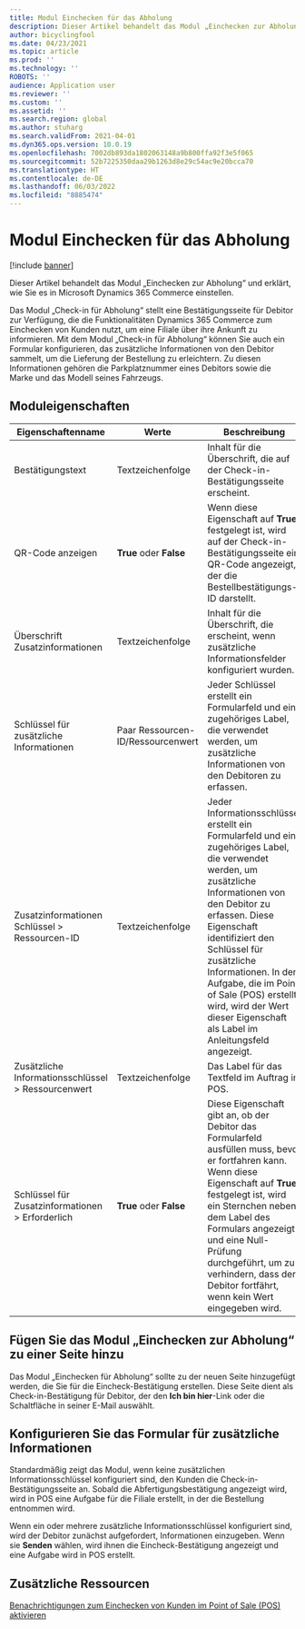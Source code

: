 ```yaml
---
title: Modul Einchecken für das Abholung
description: Dieser Artikel behandelt das Modul „Einchecken zur Abholung“ und erklärt, wie Sie es in Microsoft Dynamics 365 Commerce einstellen.
author: bicyclingfool
ms.date: 04/23/2021
ms.topic: article
ms.prod: ''
ms.technology: ''
ROBOTS: ''
audience: Application user
ms.reviewer: ''
ms.custom: ''
ms.assetid: ''
ms.search.region: global
ms.author: stuharg
ms.search.validFrom: 2021-04-01
ms.dyn365.ops.version: 10.0.19
ms.openlocfilehash: 7002db893da1802063148a9b800ffa92f3e5f065
ms.sourcegitcommit: 52b7225350daa29b1263d8e29c54ac9e20bcca70
ms.translationtype: HT
ms.contentlocale: de-DE
ms.lasthandoff: 06/03/2022
ms.locfileid: "8885474"
---
```

# <a name="check-in-for-pickup-module"></a>Modul Einchecken für das Abholung

[!include [banner](includes/banner.md)]

Dieser Artikel behandelt das Modul „Einchecken zur Abholung“ und erklärt, wie Sie es in Microsoft Dynamics 365 Commerce einstellen.

Das Modul „Check-in für Abholung“ stellt eine Bestätigungsseite für Debitor zur Verfügung, die die Funktionalitäten Dynamics 365 Commerce zum Einchecken von Kunden nutzt, um eine Filiale über ihre Ankunft zu informieren. Mit dem Modul „Check-in für Abholung“ können Sie auch ein Formular konfigurieren, das zusätzliche Informationen von den Debitor sammelt, um die Lieferung der Bestellung zu erleichtern. Zu diesen Informationen gehören die Parkplatznummer eines Debitors sowie die Marke und das Modell seines Fahrzeugs. 

## <a name="module-properties"></a>Moduleigenschaften

| Eigenschaftenname | Werte | Beschreibung |
|---------------|--------|-------------|
| Bestätigungstext | Textzeichenfolge | Inhalt für die Überschrift, die auf der Check-in-Bestätigungsseite erscheint. |
| QR-Code anzeigen | **True** oder **False** | Wenn diese Eigenschaft auf **True** festgelegt ist, wird auf der Check-in-Bestätigungsseite ein QR-Code angezeigt, der die Bestellbestätigungs-ID darstellt. |
| Überschrift Zusatzinformationen | Textzeichenfolge | Inhalt für die Überschrift, die erscheint, wenn zusätzliche Informationsfelder konfiguriert wurden. |
| Schlüssel für zusätzliche Informationen | Paar Ressourcen-ID/Ressourcenwert | Jeder Schlüssel erstellt ein Formularfeld und ein zugehöriges Label, die verwendet werden, um zusätzliche Informationen von den Debitoren zu erfassen. |
| Zusatzinformationen Schlüssel \> Ressourcen-ID | Textzeichenfolge | Jeder Informationsschlüssel erstellt ein Formularfeld und ein zugehöriges Label, die verwendet werden, um zusätzliche Informationen von den Debitor zu erfassen. Diese Eigenschaft identifiziert den Schlüssel für zusätzliche Informationen. In der Aufgabe, die im Point of Sale (POS) erstellt wird, wird der Wert dieser Eigenschaft als Label im Anleitungsfeld angezeigt. |
| Zusätzliche Informationsschlüssel \> Ressourcenwert | Textzeichenfolge | Das Label für das Textfeld im Auftrag in POS. |
| Schlüssel für Zusatzinformationen \> Erforderlich | **True** oder **False** | Diese Eigenschaft gibt an, ob der Debitor das Formularfeld ausfüllen muss, bevor er fortfahren kann. Wenn diese Eigenschaft auf **True** festgelegt ist, wird ein Sternchen neben dem Label des Formulars angezeigt und eine Null-Prüfung durchgeführt, um zu verhindern, dass der Debitor fortfährt, wenn kein Wert eingegeben wird. |

## <a name="add-the-check-in-for-pickup-module-to-a-page"></a>Fügen Sie das Modul „Einchecken zur Abholung“ zu einer Seite hinzu

Das Modul „Einchecken für Abholung“ sollte zu der neuen Seite hinzugefügt werden, die Sie für die Eincheck-Bestätigung erstellen. Diese Seite dient als Check-in-Bestätigung für Debitor, der den **Ich bin hier**-Link oder die Schaltfläche in seiner E-Mail auswählt. 

## <a name="configure-the-additional-information-form"></a>Konfigurieren Sie das Formular für zusätzliche Informationen

Standardmäßig zeigt das Modul, wenn keine zusätzlichen Informationsschlüssel konfiguriert sind, den Kunden die Check-in-Bestätigungsseite an. Sobald die Abfertigungsbestätigung angezeigt wird, wird in POS eine Aufgabe für die Filiale erstellt, in der die Bestellung entnommen wird.

Wenn ein oder mehrere zusätzliche Informationsschlüssel konfiguriert sind, wird der Debitor zunächst aufgefordert, Informationen einzugeben. Wenn sie **Senden** wählen, wird ihnen die Eincheck-Bestätigung angezeigt und eine Aufgabe wird in POS erstellt. 

## <a name="additional-resources"></a>Zusätzliche Ressourcen

[Benachrichtigungen zum Einchecken von Kunden im Point of Sale (POS) aktivieren](enable-customer-check-in.md)
